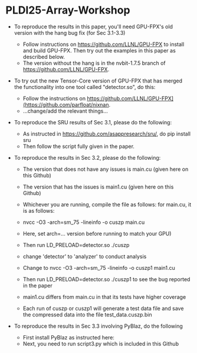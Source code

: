 # PLDI25-Array-Workshop

* To reproduce the results in this paper, you'll need GPU-FPX's old version with the hang bug fix (for Sec 3.1-3.3)
   - Follow instructions on https://github.com/LLNL/GPU-FPX to install
     and build GPU-FPX. Then try out the examples in this paper as
     described below.
   - The version without the hang is in the nvbit-1.7.5 branch of https://github.com/LLNL/GPU-FPX.
* To try out the new Tensor-Core version of GPU-FPX that has merged
  the functionality into one tool called "detector.so", do this:
   - Follow the instructions on https://github.com/LLNL/GPU-FPX](https://github.com/parfloat/nixnan.
   - ...change/add the relevant things...

* To reproduce the SRU results of Sec 3.1, please do the following:
   - As instructed in https://github.com/asappresearch/sru/, do pip install sru
   - Then follow the script fully given in the paper.
   
* To reproduce the results in Sec 3.2, please do the following:
   - The version that does not have any issues is main.cu (given here
     on this Github)
   - The version that has the issues is main1.cu (given here on this
     Github)
   - Whichever you are running, compile the file as follows: for
      main.cu, it is as follows:
   - nvcc -O3 -arch=sm_75 -lineinfo -o cuszp main.cu
   - Here, set  arch=... version before running to match your GPU)
   - Then run LD_PRELOAD=detector.so ./cuszp  
   - change 'detector' to 'analyzer' to conduct analysis
   - Change to nvcc -O3 -arch=sm_75 -lineinfo -o cuszp1 main1.cu
   - Then run LD_PRELOAD=detector.so ./cuszp1 to see the bug reported
     in the paper
   - main1.cu differs from main.cu in that its tests have higher coverage

   - Each run of cuszp or cuszp1 will generate a test data file and
     save the compressed data into the file test_data.cuszp.bin 
	 
* To reproduce the results in Sec 3.3 involving PyBlaz, do the
  following
    - First install PyBlaz as instructed here:
    - Next, you need to run script3.py which is included in this
      Github
	  


